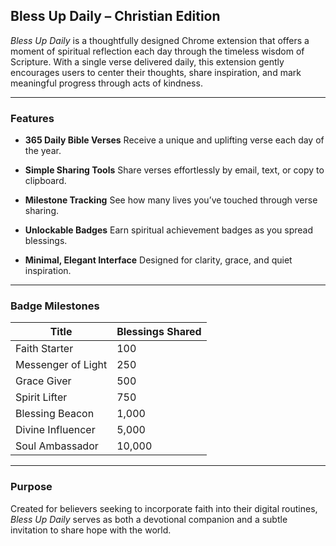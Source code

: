 
## Bless Up Daily – Christian Edition

*Bless Up Daily* is a thoughtfully designed Chrome extension that offers a moment of spiritual reflection each day through the timeless wisdom of Scripture. With a single verse delivered daily, this extension gently encourages users to center their thoughts, share inspiration, and mark meaningful progress through acts of kindness.

---

### Features

* **365 Daily Bible Verses**
  Receive a unique and uplifting verse each day of the year.

* **Simple Sharing Tools**
  Share verses effortlessly by email, text, or copy to clipboard.

* **Milestone Tracking**
  See how many lives you’ve touched through verse sharing.

* **Unlockable Badges**
  Earn spiritual achievement badges as you spread blessings.

* **Minimal, Elegant Interface**
  Designed for clarity, grace, and quiet inspiration.

---

### Badge Milestones

| Title              | Blessings Shared |
| ------------------ | ---------------- |
| Faith Starter      | 100              |
| Messenger of Light | 250              |
| Grace Giver        | 500              |
| Spirit Lifter      | 750              |
| Blessing Beacon    | 1,000            |
| Divine Influencer  | 5,000            |
| Soul Ambassador    | 10,000           |

---

### Purpose

Created for believers seeking to incorporate faith into their digital routines, *Bless Up Daily* serves as both a devotional companion and a subtle invitation to share hope with the world.


